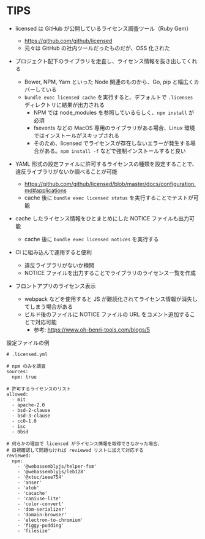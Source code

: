 # TIPS

- licensed は GitHub が公開しているライセンス調査ツール（Ruby Gem）
  * https://github.com/github/licensed
  * 元々は GitHub の社内ツールだったものだが、OSS 化された

- プロジェクト配下のライブラリを走査し、ライセンス情報を抜き出してくれる
  * Bower, NPM, Yarn といった Node 関連のものから、Go, pip と幅広くカバーしている
  * `bundle exec licensed cache` を実行すると、デフォルトで `.licenses` ディレクトリに結果が出力される
    + NPM では node_modules を参照しているらしく、`npm install` が必須
    + fsevents などの MacOS 専用のライブラリがある場合、Linux 環境ではインストールがスキップされる
    + そのため、licensed でライセンスが存在しないエラーが発生する場合がある。`npm install -f` などで強制インストールすると良い

- YAML 形式の設定ファイルに許可するライセンスの種類を設定することで、違反ライブラリがないか調べることが可能
  * https://github.com/github/licensed/blob/master/docs/configuration.md#applications
  * cache 後に `bundle exec licensed status` を実行することでテストが可能

- cache したライセンス情報をひとまとめにした NOTICE ファイルも出力可能
  * cache 後に `bundle exec licensed notices` を実行する

- CI に組み込んで運用すると便利
  * 違反ライブラリがないか検閲
  * NOTICE ファイルを出力することでライブラリのライセンス一覧を作成

- フロントアプリのライセンス表示
  * webpack などを使用すると JS が難読化されてライセンス情報が消失してしまう場合がある
  * ビルド後のファイルに NOTICE ファイルの URL をコメント追加することで対応可能
    + 参考: https://www.oh-benri-tools.com/blogs/5

設定ファイルの例

```
# .licensed.yml

# npm のみを調査
sources:
  npm: true

# 許可するライセンスのリスト
allowed:
  - mit
  - apache-2.0
  - bsd-2-clause
  - bsd-3-clause
  - cc0-1.0
  - isc
  - 0bsd

# 何らかの理由で licensed がライセンス情報を取得できなかった場合、
# 目視確認して問題なければ reviewed リストに加えて対応する
reviewed:
  npm:
    - '@webassemblyjs/helper-fsm'
    - '@webassemblyjs/leb128'
    - '@xtuc/ieee754'
    - 'anser'
    - 'atob'
    - 'cacache'
    - 'caniuse-lite'
    - 'color-convert'
    - 'dom-serializer'
    - 'domain-browser'
    - 'electron-to-chromium'
    - 'figgy-pudding'
    - 'filesize'
```
